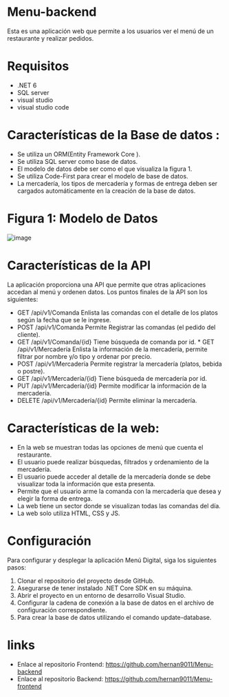 # Menu-backend
Esta es una aplicación web que permite a los usuarios ver el menú de un restaurante y realizar pedidos.

# Requisitos
* .NET 6
* SQL server
* visual studio
* visual studio code

# Características de la Base de datos :
* Se utiliza un ORM(Entity Framework Core ).
* Se utiliza SQL server como base de datos.
* El modelo de datos debe ser como el que visualiza la figura 1.
* Se utiliza Code-First para crear el modelo de base de datos.
* La mercadería, los tipos de mercadería y formas de entrega deben ser cargados automáticamente en la creación de la base de datos. 

# Figura 1: Modelo de Datos
![image](https://github.com/hernan9011/Menu-backend/assets/53132799/8ba7caf2-f7ef-462d-be37-c546786ac0b3)

 
# Características de la API
La aplicación proporciona una API que permite que otras aplicaciones accedan al menú y ordenen datos. Los puntos finales de la API son los siguientes:
* GET ​/api​/v1​/Comanda Enlista las comandas con el detalle de los platos según la fecha que se le ingrese. 
* POST ​/api​/v1​/Comanda Permite Registrar las comandas (el pedido del cliente). 
* ​GET /api​/v1​/Comanda/{id} Tiene búsqueda de comanda por id. 
​* GET /api​/v1​/Mercadería Enlista la información de la mercadería, permite filtrar por nombre y/o tipo y ordenar por precio. 
* POST /api​/v1​/Mercadería Permite registrar la mercadería (platos, bebida o postre). 
* GET /api​/v1​/Mercadería/{id} Tiene búsqueda de mercadería por id. 
* PUT /api​/v1​/Mercadería/{id} Permite modificar la información de la mercadería. 
* DELETE /api​/v1​/Mercadería/{id} Permite eliminar la mercadería.

# Características de la web:
* En la web se muestran todas las opciones de menú que cuenta el restaurante.
* El usuario puede realizar búsquedas, filtrados y ordenamiento de la mercadería. 
* El usuario puede acceder al detalle de la mercadería donde se debe visualizar toda la información que esta presenta. 
* Permite que el usuario arme la comanda con la mercadería que desea y elegir la forma de entrega. 
* La web tiene un sector donde se visualizan todas las comandas del día. 
* La web solo utiliza HTML, CSS y JS. 

# Configuración 
Para configurar y desplegar la aplicación Menú Digital, siga los siguientes pasos:
1. Clonar el repositorio del proyecto desde GitHub.
2. Asegurarse de tener instalado .NET Core SDK en su máquina.
3. Abrir el proyecto en un entorno de desarrollo Visual Studio.
4. Configurar la cadena de conexión a la base de datos en el archivo de configuración correspondiente.
5. Para crear la base de datos utilizando el comando  update-database.

# links
* Enlace al repositorio Frontend: https://github.com/hernan9011/Menu-backend
* Enlace al repositorio Backend: https://github.com/hernan9011/Menu-frontend
